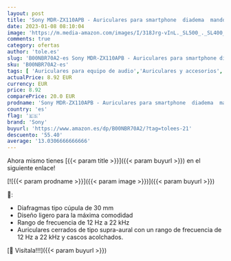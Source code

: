 ```yaml
---
layout: post
title: 'Sony MDR-ZX110APB - Auriculares para smartphone  diadema  mando de control  micrófono  1000 mW  Android y iPhone   blanco'
date: 2023-01-08 08:10:04
image: 'https://m.media-amazon.com/images/I/318Jrg-vInL._SL500_._SL400_.jpg'
comments: true
category: ofertas
author: 'tole.es'
slug: 'B00NBR70A2-es Sony MDR-ZX110APB - Auriculares para smartphone diadema...'
sku: 'B00NBR70A2-es'
tags: [ 'Auriculares para equipo de audio','Auriculares y accesorios','Electrónica','iphone','sony','🇪🇸', ]
actualPrice: 8.92 EUR
currency: EUR
price: 8.92
comparePrice: 20.0 EUR
prodname: 'Sony MDR-ZX110APB - Auriculares para smartphone  diadema  mando de control  micrófono  1000 mW  Android y iPhone   blanco'
country: 'es'
flag: '🇪🇸'
brand: 'Sony'
buyurl: 'https://www.amazon.es/dp/B00NBR70A2/?tag=tolees-21'
descuento: '55.40'
average: '13.0306666666666'
---
```


Ahora mismo tienes [{{< param title >}}]({{< param buyurl >}}) en el siguiente enlace!

[![{{< param prodname >}}]({{< param image >}})]({{< param buyurl >}})

🔎:

- Diafragmas tipo cúpula de 30 mm
- Diseño ligero para la máxima comodidad
- Rango de frecuencia de 12 Hz a 22 kHz
- Auriculares cerrados de tipo supra-aural con un rango de frecuencia de 12 Hz a 22 kHz y cascos acolchados.

[🛒 Visítala!!!]({{< param buyurl >}})
